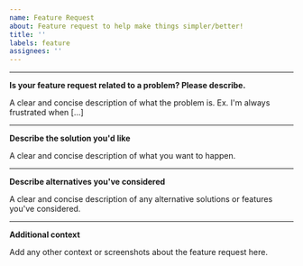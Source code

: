 ```yaml
---
name: Feature Request
about: Feature request to help make things simpler/better!
title: ''
labels: feature
assignees: ''
---
```


---
**Is your feature request related to a problem? Please describe.**

A clear and concise description of what the problem is. Ex. I'm always frustrated when [...]

---
**Describe the solution you'd like**

A clear and concise description of what you want to happen.

---
**Describe alternatives you've considered**

A clear and concise description of any alternative solutions or features you've considered.

---
**Additional context**

Add any other context or screenshots about the feature request here.
